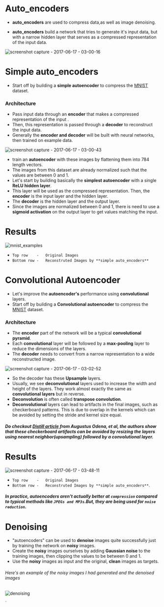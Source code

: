 # Auto_encoders

* **auto_encoders** are used to compress data,as well as image denoising.

* **auto_encoders** build a network that tries to generate it's input data, but with a narrow hidden layer that serves as a compressed representation of the input data.

![screenshot capture - 2017-06-17 - 03-00-16](https://user-images.githubusercontent.com/17912055/27245680-959fc01e-530a-11e7-8170-858c4753dfa4.png)

# Simple auto_encoders

* Start off by building a **simple autoencoder** to compress the [MNIST](http://yann.lecun.com/exdb/mnist/) dataset. 

### Architecture

* Pass input data through an **encoder** that makes a compressed representation of the input .
* Then, this representation is passed through a **decoder** to reconstruct the input data.
* Generally the **encoder and decoder** will be built with neural networks, then trained on example data.

![screenshot capture - 2017-06-17 - 03-00-43](https://user-images.githubusercontent.com/17912055/27245913-b3a65608-530b-11e7-8d76-56fc074cc5f5.png)

* train an **autoencoder** with these images by flattening them into 784 length vectors. 
* The images from this dataset are already normalized such that the values are between 0 and 1.
* Let's start by building basically the **simplest autoencoder** with a single **ReLU hidden layer**.
* This layer will be used as the compressed representation. Then, the **encoder** is the input layer and the hidden layer.
* The **decoder** is the hidden layer and the output layer. 
* Since the images are normalized between 0 and 1, there is need to use a **sigmoid activation** on the output layer to get values matching the input.

# Results 

![mnist_examples](https://user-images.githubusercontent.com/17912055/27246025-814e225c-530c-11e7-8604-f9b0864f1baa.png)

 * `Top row    -   Original Images`
 * `Bottom row -   Reconstruted Images by **simple auto_encoders**`

 
 
 
 
 
 
 # Convolutional Autoencoder
 
 * Let's improve the  **autoencoder's** performance using **convolutional** layers.
 * Start off by building a **Convolutional autoencoder** to compress the [MNIST](http://yann.lecun.com/exdb/mnist/) dataset.
 
 ### Architecture
 
 * The **encoder** part of the network will be a typical **convolutional pyramid**. 
 * Each **convolutional** layer will be followed by a **max-pooling** layer to reduce the dimensions of the layers. 
 * The **decoder** needs to convert from a narrow representation to a wide reconstructed image. 
 
 ![screenshot capture - 2017-06-17 - 03-02-52](https://user-images.githubusercontent.com/17912055/27246323-7a374db6-530e-11e7-93d5-c6b69582531d.png)

* So the decoder has these **Upsample** layers.
* Usually, we see **deconvolutional** layers used to increase the width and height of the layers. They work almost exactly the same as **convolutional layers** but in reverse.
* **Deconvolution** is often called **transpose convolution**.
* **Deconvolutional** layers can lead to artifacts in the final images, such as checkerboard patterns. This is due to overlap in the kernels which can be avoided by setting the stride and kernel size equal.



##### Do checkout [Distill article](http://distill.pub/2016/deconv-checkerboard/) from Augustus Odena, et al, the authors show that these checkerboard artifacts can be avoided by resizing the layers using nearest neighbor(**upsampling**) followed by a **convolutional** layer.



# Results 

![screenshot capture - 2017-06-17 - 03-48-11](https://user-images.githubusercontent.com/17912055/27246523-d34d4b2a-530f-11e7-91e0-786a32e2866c.png)

 * `Top row    -   Original Images`
 * `Bottom row -   Reconstruted Images by **simple auto_encoders**`.

 


 
 
 ##### In practice, **autoencoders** aren't actually better at `compression` compared to typical methods like `JPEGs and MP3s`.But, they are being used for `noise reduction`.
 
 
 
 # Denoising
 
 * "autoencoders" can be used to **denoise** images quite successfully just by training the network on **noisy** images.
 *  Create the **noisy** images ourselves by adding **Gaussian noise** to the training images, then clipping the values to be between 0 and 1. 
 * Use the **noisy** images as input and the original, **clean** images as targets. 
 
 ###### Here's an example of the noisy images I had generated and the denoised images
 
 ![denoising](https://user-images.githubusercontent.com/17912055/27247144-da97cd52-5313-11e7-9a31-629dfe2546cb.png)



 
`



 

 
 
 



